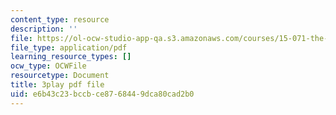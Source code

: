 ```yaml
---
content_type: resource
description: ''
file: https://ol-ocw-studio-app-qa.s3.amazonaws.com/courses/15-071-the-analytics-edge-spring-2017/e6b43c23bccbce8768449dca80cad2b0_1-_pwzJ8nPw.pdf
file_type: application/pdf
learning_resource_types: []
ocw_type: OCWFile
resourcetype: Document
title: 3play pdf file
uid: e6b43c23-bccb-ce87-6844-9dca80cad2b0
---
```

